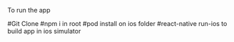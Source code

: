 To run the app

#Git Clone
#npm i in root
#pod install on ios folder
#react-native run-ios to build app in ios simulator


